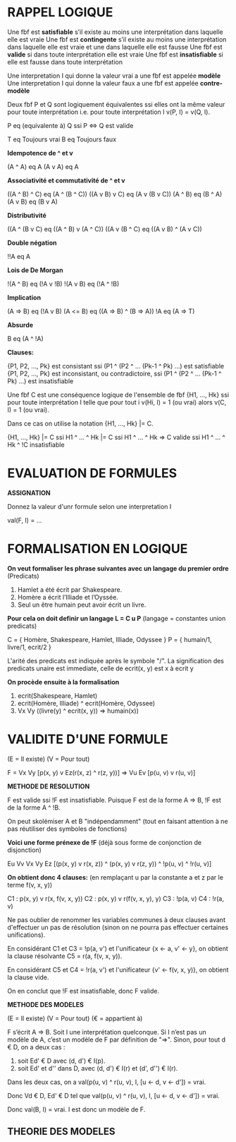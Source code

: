 # RAPPEL LOGIQUE

Une fbf est **satisfiable** s’il existe au moins une interprétation dans laquelle elle est vraie
Une fbf est **contingente** s’il existe au moins une interprétation dans laquelle elle est vraie et une dans laquelle elle est fausse
Une fbf est **valide** si dans toute interprétation elle est vraie
Une fbf est **insatisfiable** si elle est fausse dans toute interprétation

Une interpretation I qui donne la valeur vrai a une fbf est appelée **modèle**
Une interpretation I qui donne la valeur faux a une fbf est appelée **contre-modèle**

Deux fbf P et Q sont logiquement équivalentes ssi elles ont la même valeur pour toute
interprétation i.e. pour toute interprétation I v(P, I) = v(Q, I).

P eq (equivalente à) Q ssi P <=> Q est valide

T eq Toujours vrai
B eq Toujours faux

**Idempotence de ^ et v**

(A ^ A) eq A (A v A) eq A

**Associativité et commutativité de ^ et v**

((A ^ B) ^ C) eq (A ^ (B ^ C)) 			((A v B) v C) eq (A v (B v C))
(A ^ B) eq (B ^ A) 						(A v B) eq (B v A)

**Distributivité**

((A ^ (B v C) eq ((A ^ B) v (A ^ C)) 	((A v (B ^ C) eq ((A v B) ^ (A v C))

**Double négation**

!!A eq A

**Lois de De Morgan**

!(A ^ B) eq (!A v !B) 					!(A v B) eq (!A ^ !B)

**Implication**

(A => B) eq (!A v B) 					(A <= B) eq ((A => B) ^ (B => A))
!A eq (A => T)

**Absurde**

B eq (A ^ !A)

**Clauses:**

{P1, P2, ..., Pk} est consistant ssi (P1 ^ (P2 ^ ... (Pk-1 ^ Pk) ...) est satisfiable
{P1, P2, ..., Pk} est inconsistant, ou contradictoire, ssi (P1 ^ (P2 ^ ... (Pk-1 ^ Pk) ...) est insatisfiable

Une fbf C est une conséquence logique de l'ensemble de fbf {H1, ..., Hk} ssi pour toute
interprétation I telle que pour tout i v(Hi, I) = 1 (ou vrai) alors v(C, I) = 1 (ou vrai).

Dans ce cas on utilise la notation {H1, ..., Hk} |= C.

{H1, ..., Hk} |= C ssi
H1 ^ ... ^ Hk |= C ssi
H1 ^ ... ^ Hk => C valide ssi
H1 ^ ... ^ Hk ^ !C insatisfiable

# EVALUATION DE FORMULES

**ASSIGNATION**

Donnez la valeur d'unr formule selon une interpretation I

val(F, I) = ...

# FORMALISATION EN LOGIQUE

**On veut formaliser les phrase suivantes avec un langage du premier ordre** (Predicats)

1. Hamlet a été écrit par Shakespeare.
2. Homère a écrit l’Illiade et l’Oyssée.
3. Seul un être humain peut avoir écrit un livre.

**Pour cela on doit definir un langage L = C u P** (langage = constantes union predicats)

C = { Homère, Shakespeare, Hamlet, Illiade, Odyssee }
P = { humain/1, livre/1, ecrit/2 }

L'arité des predicats est indiquée après le symbole "/".
La signification des predicats unaire est immediate, celle de ecrit(x, y) est x à ecrit y 

**On procède ensuite à la formalisation**

1. ecrit(Shakespeare, Hamlet)
2. ecrit(Homère, Illiade) ^ ecrit(Homère, Odyssee)
3. Vx Vy ((livre(y) ^ ecrit(x, y)) => humain(x))

# VALIDITE D'UNE FORMULE

(E = Il existe)
(V = Pour tout)

F = Vx Vy [p(x, y) v Ez(r(x, z) ^ r(z, y))] => Vu Ev [p(u, v) v r(u, v)]

**METHODE DE RESOLUTION**

F est valide ssi !F est insatisfiable. 
Puisque F est de la forme A => B, !F est de la forme A ^ !B.

On peut skolémiser A et B "indépendamment" (tout en faisant attention à ne pas réutiliser des symboles de fonctions)

**Voici une forme prénexe de !F** (déjà sous forme de conjonction de disjonction)

Eu Vv Vx Vy Ez [(p(x, y) v r(x, z)) ^ (p(x, y) v r(z, y)) ^ !p(u, v) ^ !r(u, v)]

**On obtient donc 4 clauses:** (en remplaçant u par la constante a et z par le terme f(v, x, y))

C1 : p(x, y) v r(x, f(v, x, y))
C2 : p(x, y) v r(f(v, x, y), y)
C3 : !p(a, v)
C4 : !r(a, v)

Ne pas oublier de renommer les variables communes à deux clauses avant d'effectuer un pas de résolution (sinon on ne pourra pas effectuer certaines unifications).

En considérant C1 et C3 = !p(a, v') et l'unificateur {x <- a, v' <- y}, on obtient la clause résolvante C5 = r(a, f(v, x, y)).

En considérant C5 et C4 = !r(a, v') et l'unificateur {v' <- f(v, x, y)}, on obtient la clause vide. 

On en conclut que !F est insatisfiable, donc F valide.

**METHODE DES MODELES**

(E = Il existe)
(V = Pour tout)
(€ = appartient à)

F s’écrit A => B. Soit I une interprétation quelconque. Si I n’est pas un
modèle de A, c’est un modèle de F par définition de "=>". Sinon, pour tout
d € D, on a deux cas :

1. soit Ed' € D avec (d, d') € I(p).
2. soit Ed' et d'' dans D, avec (d, d') € I(r) et (d', d'') € I(r).

Dans les deux cas, on a val(p(u, v) ^ r(u, v), I, [u <- d, v <- d']) = vrai.

Donc Vd € D, Ed' € D tel que val(p(u, v) ^ r(u, v), I, [u <- d, v <- d']) = vrai.

Donc val(B, I) = vrai. I est donc un modèle de F.

## THEORIE DES MODELES

